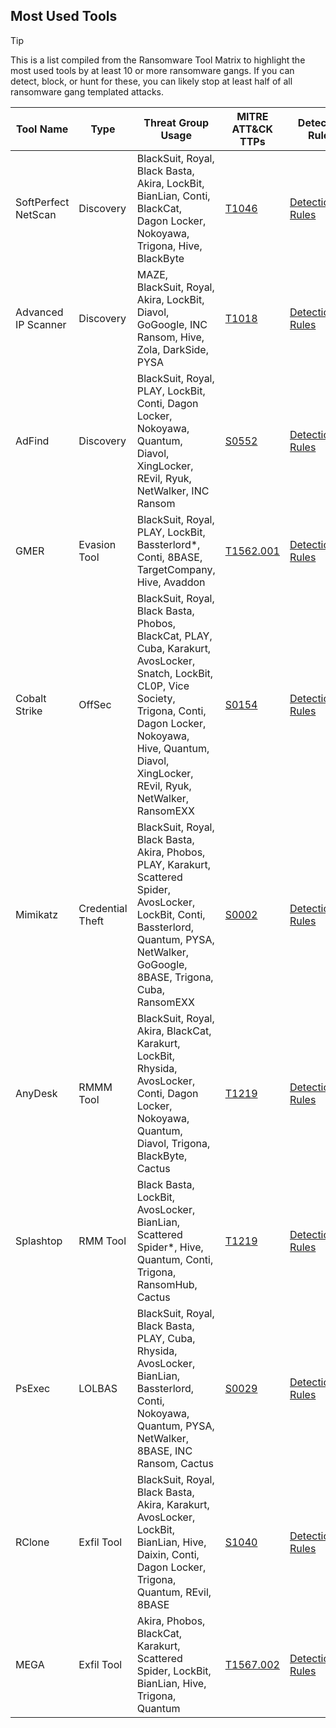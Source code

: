 ## Most Used Tools

> [!TIP]
> This is a list compiled from the Ransomware Tool Matrix to highlight the most used tools by at least 10 or more ransomware gangs. If you can detect, block, or hunt for these, you can likely stop at least half of all ransomware gang templated attacks.

| Tool Name | Type | Threat Group Usage | MITRE ATT&CK TTPs | Detection Rules |
|---|---|---|---|---|
| SoftPerfect NetScan | Discovery | BlackSuit, Royal, Black Basta, Akira, LockBit, BianLian, Conti, BlackCat, Dagon Locker, Nokoyawa, Trigona, Hive, BlackByte | [T1046](https://attack.mitre.org/techniques/T1046/) | [Detection.FYI Rules](https://detection.fyi/search/?query=netscan) |
| Advanced IP Scanner | Discovery | MAZE, BlackSuit, Royal, Akira, LockBit, Diavol, GoGoogle, INC Ransom, Hive, Zola, DarkSide, PYSA | [T1018](https://attack.mitre.org/techniques/T1018/) | [Detection.FYI Rules](https://detection.fyi/search/?query=advanced%20ip%20scanner) |
| AdFind | Discovery | BlackSuit, Royal, PLAY, LockBit, Conti, Dagon Locker, Nokoyawa, Quantum, Diavol, XingLocker, REvil, Ryuk, NetWalker, INC Ransom | [S0552](https://attack.mitre.org/software/S0552/) | [Detection.FYI Rules](https://detection.fyi/search/?query=adfind) |
| GMER | Evasion Tool| BlackSuit, Royal, PLAY, LockBit, Bassterlord*, Conti, 8BASE, TargetCompany, Hive, Avaddon | [T1562.001](https://attack.mitre.org/techniques/T1562/001/) | [Detection.FYI Rules](https://detection.fyi/search/?query=gmer) | 
| Cobalt Strike | OffSec | BlackSuit, Royal, Black Basta, Phobos, BlackCat, PLAY, Cuba, Karakurt, AvosLocker, Snatch, LockBit, CL0P, Vice Society, Trigona, Conti, Dagon Locker, Nokoyawa, Hive, Quantum, Diavol, XingLocker, REvil, Ryuk, NetWalker, RansomEXX | [S0154](https://attack.mitre.org/software/S0154/) | [Detection.FYI Rules](https://detection.fyi/search/?query=cobalt%20strike) |
| Mimikatz | Credential Theft | BlackSuit, Royal, Black Basta, Akira, Phobos, PLAY, Karakurt, Scattered Spider, AvosLocker, LockBit, Conti, Bassterlord, Quantum, PYSA, NetWalker, GoGoogle, 8BASE, Trigona, Cuba, RansomEXX | [S0002](https://attack.mitre.org/software/S0002/) | [Detection.FYI Rules](https://detection.fyi/search/?query=mimikatz) |
| AnyDesk | RMMM Tool | BlackSuit, Royal, Akira, BlackCat, Karakurt, LockBit, Rhysida, AvosLocker, Conti, Dagon Locker, Nokoyawa, Quantum, Diavol, Trigona, BlackByte, Cactus | [T1219](https://attack.mitre.org/techniques/T1219/) | [Detection.FYI Rules](https://detection.fyi/search/?query=anydesk) |
| Splashtop | RMM Tool |  Black Basta, LockBit, AvosLocker, BianLian, Scattered Spider*, Hive, Quantum, Conti, Trigona, RansomHub, Cactus | [T1219](https://attack.mitre.org/techniques/T1219/) | [Detection.FYI Rules](https://detection.fyi/search/?query=splashtop) |
| PsExec | LOLBAS | BlackSuit, Royal, Black Basta, PLAY, Cuba, Rhysida, AvosLocker, BianLian, Bassterlord, Conti, Nokoyawa, Quantum, PYSA, NetWalker, 8BASE, INC Ransom, Cactus | [S0029](https://attack.mitre.org/software/S0029/) | [Detection.FYI Rules](https://detection.fyi/search/?query=psexec) |
| RClone | Exfil Tool | BlackSuit, Royal, Black Basta, Akira, Karakurt, AvosLocker, LockBit, BianLian, Hive, Daixin, Conti, Dagon Locker, Trigona, Quantum, REvil, 8BASE | [S1040](https://attack.mitre.org/software/S1040/) | [Detection.FYI Rules](https://detection.fyi/search/?query=rclone) | 
| MEGA | Exfil Tool| Akira, Phobos, BlackCat, Karakurt, Scattered Spider, LockBit, BianLian, Hive, Trigona, Quantum | [T1567.002](https://attack.mitre.org/techniques/T1567/002/) | [Detection.FYI Rules](https://detection.fyi/search/?query=mega) |
